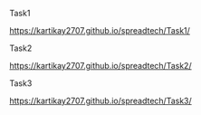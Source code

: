 Task1

https://kartikay2707.github.io/spreadtech/Task1/

Task2

https://kartikay2707.github.io/spreadtech/Task2/


Task3

https://kartikay2707.github.io/spreadtech/Task3/
